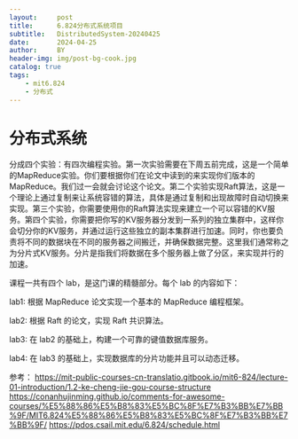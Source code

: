 ```yaml
---
layout:     post
title:      6.824分布式系统项目
subtitle:   DistributedSystem-20240425
date:       2024-04-25
author:     BY
header-img: img/post-bg-cook.jpg
catalog: true
tags:
    - mit6.824
    - 分布式
---
```





# 分布式系统

  分成四个实验：有四次编程实验。第一次实验需要在下周五前完成，这是一个简单的MapReduce实验。你们要根据你们在论文中读到的来实现你们版本的MapReduce。我们过一会就会讨论这个论文。第二个实验实现Raft算法，这是一个理论上通过复制来让系统容错的算法，具体是通过复制和出现故障时自动切换来实现。第三个实验，你需要使用你的Raft算法实现来建立一个可以容错的KV服务。第四个实验，你需要把你写的KV服务器分发到一系列的独立集群中，这样你会切分你的KV服务，并通过运行这些独立的副本集群进行加速。同时，你也要负责将不同的数据块在不同的服务器之间搬迁，并确保数据完整。这里我们通常称之为分片式KV服务。分片是指我们将数据在多个服务器上做了分区，来实现并行的加速。

课程一共有四个 lab，是这门课的精髓部分。每个 lab 的内容如下：

lab1: 根据 MapReduce 论文实现一个基本的 MapReduce 编程框架。

lab2: 根据 Raft 的论文，实现 Raft 共识算法。

lab3: 在 lab2 的基础上，构建一个可靠的键值数据库服务。

lab4: 在 lab3 的基础上，实现数据库的分片功能并且可以动态迁移。


参考：
    https://mit-public-courses-cn-translatio.gitbook.io/mit6-824/lecture-01-introduction/1.2-ke-cheng-jie-gou-course-structure
    https://conanhujinming.github.io/comments-for-awesome-courses/%E5%88%86%E5%B8%83%E5%BC%8F%E7%B3%BB%E7%BB%9F/MIT6.824%E5%88%86%E5%B8%83%E5%BC%8F%E7%B3%BB%E7%BB%9F/
    https://pdos.csail.mit.edu/6.824/schedule.html
